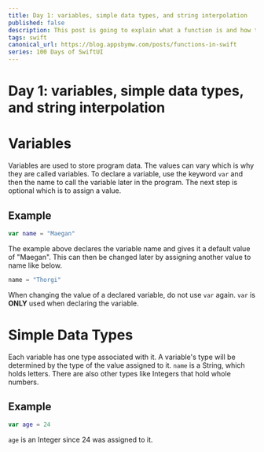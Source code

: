 ```yaml
---
title: Day 1: variables, simple data types, and string interpolation
published: false
description: This post is going to explain what a function is and how to use it.
tags: swift
canonical_url: https://blog.appsbymw.com/posts/functions-in-swift
series: 100 Days of SwiftUI
---
```

# Day 1: variables, simple data types, and string interpolation

# Variables

Variables are used to store program data. The values can vary which is why they are called variables. To declare a variable, use the keyword `var` and then the name to call the variable later in the program. The next step is optional which is to assign a value.

## Example

```swift
var name = "Maegan"
```

The example above declares the variable name and gives it a default value of "Maegan". This can then be changed later by assigning another value to name like below.

```swift
name = "Thorgi"
```

When changing the value of a declared variable, do not use `var` again. `var` is **ONLY** used when declaring the variable.

# Simple Data Types

Each variable has one type associated with it. A variable's type will be determined by the type of the value assigned to it. `name` is a String, which holds letters. There are also other types like Integers that hold whole numbers.

## Example

```swift
var age = 24
```

`age` is an Integer since 24 was assigned to it.